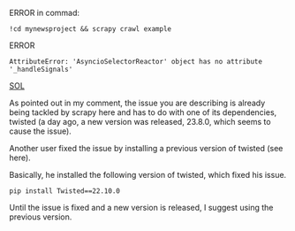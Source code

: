 ERROR in commad:
```
!cd mynewsproject && scrapy crawl example
```
ERROR
```
AttributeError: 'AsyncioSelectorReactor' object has no attribute '_handleSignals'
```
[SOL](https://stackoverflow.com/questions/77002835/im-learning-python-web-scraping-it-shows-attributeerror-when-i-scrapy-crawl-a)



As pointed out in my comment, the issue you are describing is already being tackled by scrapy here and has to do with one of its dependencies, twisted (a day ago, a new version was released, 23.8.0, which seems to cause the issue).

Another user fixed the issue by installing a previous version of twisted (see here).

Basically, he installed the following version of twisted, which fixed his issue.
```
pip install Twisted==22.10.0
```
Until the issue is fixed and a new version is released, I suggest using the previous version.
